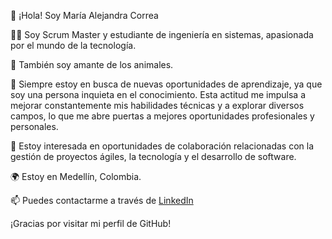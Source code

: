 👋 ¡Hola! Soy María Alejandra Correa

👩‍💻 Soy Scrum Master y estudiante de ingeniería en sistemas, apasionada por el mundo de la tecnología. 

🐾 También soy amante de los animales.

🌱 Siempre estoy en busca de nuevas oportunidades de aprendizaje, ya que soy una persona inquieta en el conocimiento. 
    Esta actitud me impulsa a mejorar constantemente mis habilidades técnicas y a explorar diversos campos, lo que me
    abre puertas a mejores oportunidades profesionales y personales.
    
💼 Estoy interesada en oportunidades de colaboración relacionadas con la gestión de proyectos ágiles, la tecnología y el desarrollo de software.

🌍 Estoy en Medellín, Colombia.

📫 Puedes contactarme a través de 
[LinkedIn](www.linkedin.com/in/maría-alejandra-correa-céspedes-888702126) 


¡Gracias por visitar mi perfil de GitHub!
